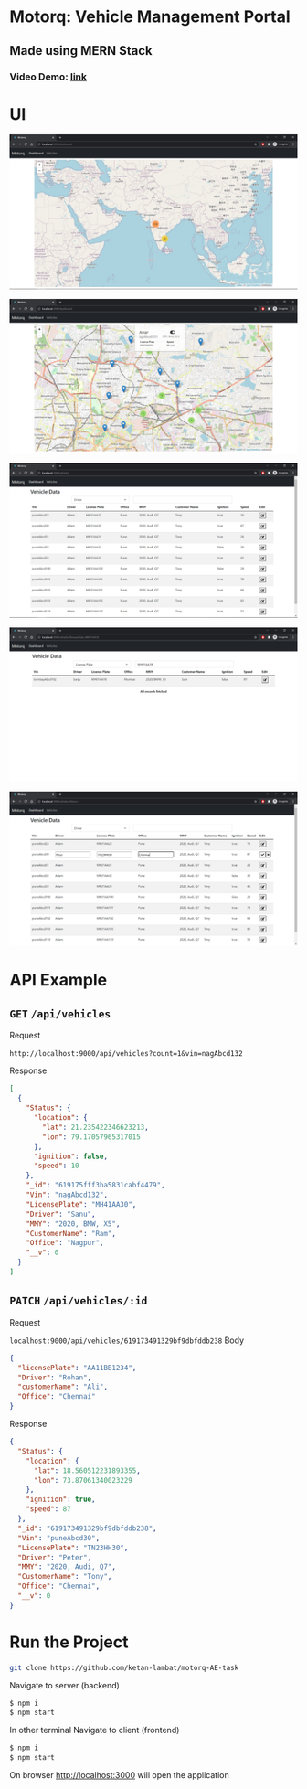 # Motorq: Vehicle Management Portal

## Made using MERN Stack

### Video Demo: [link](link)

# UI

![Home Page](Screenshots/HomePage.jpg)

![Popup](Screenshots/PopUp.jpg)

![Vehicles Data](Screenshots/vehiclesData.jpg)

![Vehicles Search](Screenshots/vehiclesSearch.jpg)

![Vehicles Edit](Screenshots/patchVehicles.jpg)

# API Example

## `GET` `/api/vehicles`

Request

`http://localhost:9000/api/vehicles?count=1&vin=nagAbcd132`

Response

```json
[
  {
    "Status": {
      "location": {
        "lat": 21.235422346623213,
        "lon": 79.17057965317015
      },
      "ignition": false,
      "speed": 10
    },
    "_id": "619175fff3ba5831cabf4479",
    "Vin": "nagAbcd132",
    "LicensePlate": "MH41AA30",
    "Driver": "Sanu",
    "MMY": "2020, BMW, X5",
    "CustomerName": "Ram",
    "Office": "Nagpur",
    "__v": 0
  }
]
```

## `PATCH` `/api/vehicles/:id`

Request

`localhost:9000/api/vehicles/619173491329bf9dbfddb238`
Body

```json
{
  "licensePlate": "AA11BB1234",
  "Driver": "Rohan",
  "customerName": "Ali",
  "Office": "Chennai"
}
```

Response

```json
{
  "Status": {
    "location": {
      "lat": 18.560512231893355,
      "lon": 73.87061340023229
    },
    "ignition": true,
    "speed": 87
  },
  "_id": "619173491329bf9dbfddb238",
  "Vin": "puneAbcd30",
  "LicensePlate": "TN23HH30",
  "Driver": "Peter",
  "MMY": "2020, Audi, Q7",
  "CustomerName": "Tony",
  "Office": "Chennai",
  "__v": 0
}
```

# Run the Project

```bash
git clone https://github.com/ketan-lambat/motorq-AE-task
```

Navigate to server (backend)

```bash
$ npm i
$ npm start
```

In other terminal Navigate to client (frontend)

```bash
$ npm i
$ npm start
```

On browser
[http://localhost:3000](http://localhost:3000) will open the application

